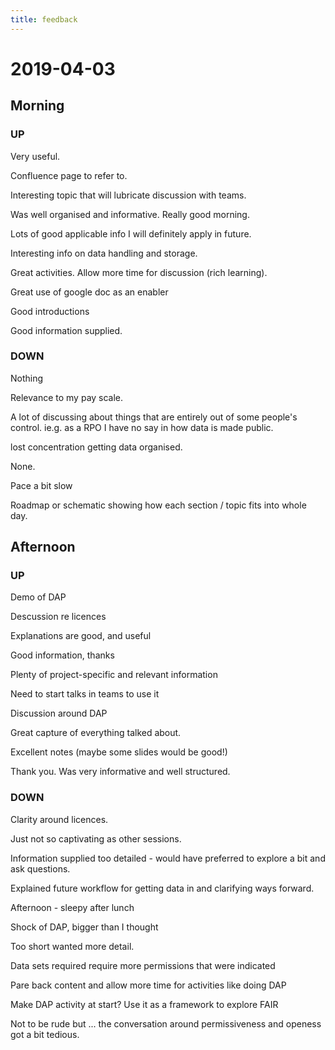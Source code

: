```yaml
---
title: feedback
---
```


# 2019-04-03

## Morning

### **UP**

Very useful.

Confluence page to refer to.

Interesting topic that will lubricate discussion with teams.

Was well organised and informative. Really good morning.

Lots of good applicable info I will definitely apply in future.

Interesting info on data handling and storage.

Great activities. Allow more time for discussion (rich learning).

Great use of google doc as an enabler

Good introductions

Good information supplied.

### **DOWN**

Nothing

Relevance to my pay scale.

A lot of discussing about things that are entirely out of some people's control. ie.g. as a RPO I have no say in how data is made public.

lost concentration getting data organised. 

None.

Pace a bit slow

Roadmap or schematic showing how each section / topic fits into whole day.

## Afternoon

### **UP**

Demo of DAP

Descussion re licences

Explanations are good, and useful

Good information, thanks

Plenty of project-specific and relevant information

Need to start talks in teams to use it

Discussion around DAP

Great capture of everything talked about. 

Excellent notes (maybe some slides would be good!)

Thank you. Was very informative and well structured.

### **DOWN**

Clarity around licences.

Just not so captivating as other sessions.

Information supplied too detailed - would have preferred to explore a bit and ask questions.

Explained future workflow for getting data in and clarifying ways forward.

Afternoon - sleepy after lunch

Shock of DAP, bigger than I thought

Too short wanted more detail.

Data sets required require more permissions that were indicated

Pare back content and allow more time for activities like doing DAP

Make DAP activity at start? Use it as a framework to explore FAIR

Not to be rude but ... the conversation around permissiveness and openess got a bit tedious.
